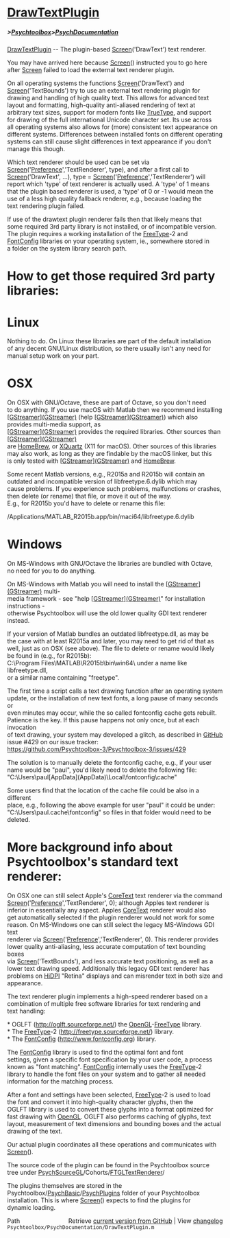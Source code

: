 # [DrawTextPlugin](DrawTextPlugin)
##### >[Psychtoolbox](Psychtoolbox)>[PsychDocumentation](PsychDocumentation)

[DrawTextPlugin](DrawTextPlugin) -- The plugin-based [Screen](Screen)('DrawText') text renderer.  
  
You may have arrived here because [Screen](Screen)() instructed you to go here  
after [Screen](Screen) failed to load the external text renderer plugin.  
  
On all operating systems the functions [Screen](Screen)('DrawText') and  
[Screen](Screen)('TextBounds') try to use an external text rendering plugin for  
drawing and handling of high quality text. This allows for advanced text  
layout and formatting, high-quality anti-aliased rendering of text at  
arbitrary text sizes, support for modern fonts like [TrueType](TrueType), and support  
for drawing of the full international Unicode character set. Its use across  
all operating systems also allows for (more) consistent text appearance on  
different systems. Differences between installed fonts on different operating  
systems can still cause slight differences in text appearance if you don't  
manage this though.  
  
Which text renderer should be used can be set via  
[Screen](Screen)('[Preference](Preference)','TextRenderer', type), and after a first call to  
[Screen](Screen)('DrawText', ...), type = [Screen](Screen)('[Preference](Preference)','TextRenderer') will  
report which 'type' of text renderer is actually used. A 'type' of 1 means  
that the plugin based renderer is used, a 'type' of 0 or -1 would mean the  
use of a less high quality fallback renderer, e.g., because loading the  
text rendering plugin failed.  
  
If use of the drawtext plugin renderer fails then that likely means that  
some required 3rd party library is not installed, or of incompatible version.  
The plugin requires a working installation of the [FreeType](FreeType)-2 and  
[FontConfig](FontConfig) libraries on your operating system, ie., somewhere stored in  
a folder on the system library search path.  
  
How to get those required 3rd party libraries:  
==============================================  
  
# Linux  
  
Nothing to do. On Linux these libraries are part of the default installation  
of any decent GNU/Linux distribution, so there usually isn't any need for  
manual setup work on your part.  
  
# OSX  
  
On OSX with GNU/Octave, these are part of Octave, so you don't need  
to do anything. If you use macOS with Matlab then we recommend installing  
[[GStreamer](GStreamer)][(GStreamer)]((GStreamer)) (help [[GStreamer](GStreamer)][(GStreamer)]((GStreamer))) which also provides multi-media support, as  
[[GStreamer](GStreamer)][(GStreamer)]((GStreamer)) provides the required libraries. Other sources than [[GStreamer](GStreamer)][(GStreamer)]((GStreamer))  
are [HomeBrew](HomeBrew), or [XQuartz](XQuartz) (X11 for macOS). Other sources of this libraries  
may also work, as long as they are findable by the macOS linker, but this  
is only tested with [[GStreamer](GStreamer)][(GStreamer)]((GStreamer)) and [HomeBrew](HomeBrew).  
  
Some recent Matlab versions, e.g., R2015a and R2015b will contain an  
outdated and incompatible version of libfreetype.6.dylib which may  
cause problems. If you experience such problems, malfunctions or crashes,  
then delete (or rename) that file, or move it out of the way.  
E.g., for R2015b you'd have to delete or rename this file:  
  
/Applications/MATLAB\_R2015b.app/bin/maci64/libfreetype.6.dylib  
  
# Windows  
  
On MS-Windows with GNU/Octave the libraries are bundled with Octave,  
no need for you to do anything.  
  
On MS-Windows with Matlab you will need to install the [[GStreamer](GStreamer)][(GStreamer)]((GStreamer)) multi-  
media framework - see "help [[GStreamer](GStreamer)][(GStreamer)]((GStreamer))" for installation instructions -  
otherwise Psychtoolbox will use the old lower quality GDI text renderer  
instead.  
  
If your version of Matlab bundles an outdated libfreetype.dll, as may be  
the case with at least R2015a and later, you may need to get rid of that as  
well, just as on OSX (see above). The file to delete or rename would likely  
be found in (e.g., for R2015b):  
C:\Program Files\MATLAB\R2015b\bin\win64\ under a name like libfreetype.dll,  
or a similar name containing "freetype".  
  
The first time a script calls a text drawing function after an operating system  
update, or the installation of new text fonts, a long pause of many seconds or  
even minutes may occur, while the so called fontconfig cache gets rebuilt.  
Patience is the key. If this pause happens not only once, but at each invocation  
of text drawing, your system may developed a glitch, as described in [GitHub](GitHub)  
issue \#429 on our issue tracker:  
https://github.com/Psychtoolbox-3/Psychtoolbox-3/issues/429  
  
The solution is to manually delete the fontconfig cache, e.g., if your user  
name would be "paul", you'd likely need to delete the following file:  
"C:\Users\paul\[AppData](AppData)\Local\fontconfig\cache"  
  
Some users find that the location of the cache file could be also in a different  
place, e.g., following the above example for user "paul" it could be under:  
"C:\Users\paul\.cache\fontconfig\" so files in that folder would need to be  
deleted.  
  
More background info about Psychtoolbox's standard text renderer:  
=================================================================  
  
On OSX one can still select Apple's [CoreText](CoreText) text renderer via the command  
[Screen](Screen)('[Preference](Preference)','TextRenderer', 0); although Apples text renderer is  
inferior in essentially any aspect. Apples [CoreText](CoreText) renderer would also  
get automatically selected if the plugin renderer would not work for some  
reason. On MS-Windows one can still select the legacy MS-Windows GDI text  
renderer via [Screen](Screen)('[Preference](Preference)','TextRenderer', 0). This renderer provides  
lower quality anti-aliasing, less accurate computation of text bounding boxes  
via [Screen](Screen)('TextBounds'), and less accurate text positioning, as well as a  
lower text drawing speed. Additionally this legacy GDI text renderer has  
problems on [HiDPI](HiDPI) "Retina" displays and can misrender text in both size and  
appearance.  
  
The text renderer plugin implements a high-speed renderer based on a  
combination of multiple free software libraries for text rendering and  
text handling:  
  
\* OGLFT (http://oglft.sourceforge.net/) the [OpenGL](OpenGL)-[FreeType](FreeType) library.  
\* The [FreeType](FreeType)-2 (http://freetype.sourceforge.net/) library.  
\* The [FontConfig](FontConfig) (http://www.fontconfig.org) library.  
  
The [FontConfig](FontConfig) library is used to find the optimal font and font  
settings, given a specific font specification by your user code, a process  
known as "font matching". [FontConfig](FontConfig) internally uses the [FreeType](FreeType)-2  
library to handle the font files on your system and to gather all needed  
information for the matching process.  
  
After a font and settings have been selected, [FreeType](FreeType)-2 is used to load  
the font and convert it into high-quality character glyphs, then the  
OGLFT library is used to convert these glyphs into a format optimized for  
fast drawing with [OpenGL](OpenGL). OGLFT also performs caching of glyphs, text  
layout, measurement of text dimensions and bounding boxes and the actual  
drawing of the text.  
  
Our actual plugin coordinates all these operations and communicates with  
[Screen](Screen)().  
  
The source code of the plugin can be found in the Psychtoolbox source  
tree under [PsychSourceGL](PsychSourceGL)/Cohorts/[FTGLTextRenderer](FTGLTextRenderer)/  
  
The plugins themselves are stored in the  
Psychtoolbox/[PsychBasic](PsychBasic)/[PsychPlugins](PsychPlugins) folder of your Psychtoolbox  
installation. This is where [Screen](Screen)() expects to find the plugins for  
dynamic loading.  
  




<div class="code_header" style="text-align:right;">
  <span style="float:left;">Path&nbsp;&nbsp;</span> <span class="counter">Retrieve <a href=
  "https://raw.github.com/Psychtoolbox-3/Psychtoolbox-3/beta/Psychtoolbox/PsychDocumentation/DrawTextPlugin.m">current version from GitHub</a> | View <a href=
  "https://github.com/Psychtoolbox-3/Psychtoolbox-3/commits/beta/Psychtoolbox/PsychDocumentation/DrawTextPlugin.m">changelog</a></span>
</div>
<div class="code">
  <code>Psychtoolbox/PsychDocumentation/DrawTextPlugin.m</code>
</div>

